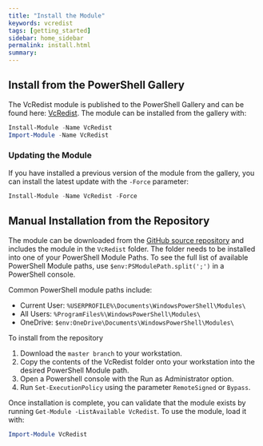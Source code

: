 ```yaml
---
title: "Install the Module"
keywords: vcredist
tags: [getting_started]
sidebar: home_sidebar
permalink: install.html
summary: 
---
```

## Install from the PowerShell Gallery

The VcRedist module is published to the PowerShell Gallery and can be found here: [VcRedist](https://www.powershellgallery.com/packages/VcRedist/). The module can be installed from the gallery with:

```powershell
Install-Module -Name VcRedist
Import-Module -Name VcRedist
```

### Updating the Module

If you have installed a previous version of the module from the gallery, you can install the latest update with the `-Force` parameter:

```powershell
Install-Module -Name VcRedist -Force
```

## Manual Installation from the Repository

The module can be downloaded from the [GitHub source repository](https://github.com/aaronparker/VcRedist) and includes the module in the `VcRedist` folder. The folder needs to be installed into one of your PowerShell Module Paths. To see the full list of available PowerShell Module paths, use `$env:PSModulePath.split(';')` in a PowerShell console.

Common PowerShell module paths include:

* Current User: `%USERPROFILE%\Documents\WindowsPowerShell\Modules\`
* All Users: `%ProgramFiles%\WindowsPowerShell\Modules\`
* OneDrive: `$env:OneDrive\Documents\WindowsPowerShell\Modules\`

To install from the repository

1. Download the `master branch` to your workstation.
2. Copy the contents of the VcRedist folder onto your workstation into the desired PowerShell Module path.
3. Open a Powershell console with the Run as Administrator option.
4. Run `Set-ExecutionPolicy` using the parameter `RemoteSigned` or `Bypass`.

Once installation is complete, you can validate that the module exists by running `Get-Module -ListAvailable VcRedist`. To use the module, load it with:

```powershell
Import-Module VcRedist
```
